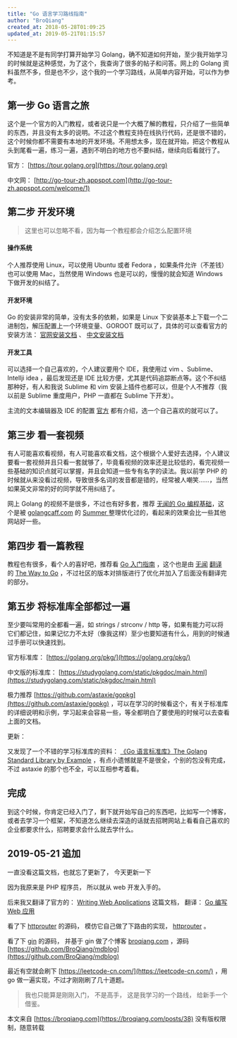 ```yaml
---
title: "Go 语言学习路线指南"
author: "BroQiang"
created_at: 2018-05-28T01:09:25
updated_at: 2019-05-21T01:15:57
---
```


不知道是不是有同学打算开始学习 Golang，确不知道如何开始，至少我开始学习的时候就是这种感觉，为了这个，我查询了很多的帖子和问答。网上的 Golang 资料虽然不多，但是也不少，这个我的一个学习路线，从简单内容开始，可以作为参考。

## 第一步 Go 语言之旅

这个是一个官方的入门教程，或者说只是一个大概了解的教程，只介绍了一些简单的东西，并且没有太多的说明。不过这个教程支持在线执行代码，还是很不错的，这个时候你都不需要有本地的开发环境。不用想太多，现在就开始，把这个教程从头到尾看一遍，练习一遍，遇到不明白的地方也不要纠结，继续向后看就行了。

官方： [https://tour.golang.org](https://tour.golang.org)

中文网： [http://go-tour-zh.appspot.com](http://go-tour-zh.appspot.com/welcome/1)

## 第二步 开发环境

> 这里也可以忽略不看，因为每一个教程都会介绍怎么配置环境

#### 操作系统

个人推荐使用 Linux，可以使用 Ubuntu 或者 Fedora ，如果条件允许（不差钱） 也可以使用 Mac，当然使用 Windows 也是可以的，慢慢的就会知道 Windows 下做开发的纠结了。

#### 开发环境

Go 的安装非常的简单，没有太多的依赖，如果是 Linux 下安装基本上下载一个二进制包，解压配置上一个环境变量、GOROOT 既可以了，具体的可以查看官方的安装方法： [官网安装文档](https://golang.org/doc/install) 、 [中文安装文档](http://docscn.studygolang.com/doc/install)

#### 开发工具

可以选择一个自己喜欢的，个人建议要用个 IDE，我使用过 vim 、Sublime、Intellji idea ，最后发现还是 IDE 比较方便，尤其是代码追踪断点等。这个不纠结那种好，有人和我说 Sublime 和 vim 安装上插件也都可以，但是个人不推荐（我以前是 Sublime 重度用户，PHP 一直都在 Sublime 下开发）。

主流的文本编辑器及 IDE 的配置 [官方](https://github.com/golang/go/wiki/IDEsAndTextEditorPlugins) 都有介绍，选一个自己喜欢的就可以了。

## 第三步 看一套视频

有人可能喜欢看视频，有人可能喜欢看文档，这个根据个人爱好去选择，个人建议要看一套视频并且只看一套就够了，毕竟看视频的效率还是比较低的，看完视频一些基础的知识点就可以掌握，并且会知道一些专有名字的读法。我以前学 PHP 的时候就从来没看过视频，导致很多名词的发音都是错的，经常被人嘲笑……，当然如果英文非常的好的同学就不用纠结了。

网上 Golang 的视频不是很多，不过也有好多套，推荐 [无闻的 Go 编程基础](https://learnku.com/docs/go-fundamental-programming)，这个是被 [golangcaff.com](golangcaff.com) 的 [Summer
](https://golangcaff.com/users/1) 整理优化过的，看起来的效果会比一些其他网站好一些。

## 第四步 看一篇教程

教程也有很多，看个人的喜好吧，推荐看 [Go 入门指南](https://learnku.com/docs/the-way-to-go) ，这个也是由 [无闻](https://github.com/Unknwon) [翻译](https://github.com/Unknwon/the-way-to-go_ZH_CN) 的 [The Way to Go](https://sites.google.com/site/thewaytogo2012/) ，不过社区的版本对排版进行了优化并加入了后面没有翻译完的部分。

## 第五步 将标准库全部都过一遍

至少要叫常用的全都看一遍，如 strings / strconv / http 等，如果有能力可以将它们都记住，如果记忆力不太好（像我这样）至少也要知道有什么，用到的时候通过手册可以快速找到。

官方标准库： [https://golang.org/pkg/](https://golang.org/pkg/)

中文版的标准库： [https://studygolang.com/static/pkgdoc/main.html](https://studygolang.com/static/pkgdoc/main.html)

极力推荐 [https://github.com/astaxie/gopkg](https://github.com/astaxie/gopkg) ，可以在学习的时候看这个，有关于标准库的详细说明和示例，学习起来会容易一些，等全都明白了要使用的时候可以去查看上面的文档。

更新：

又发现了一个不错的学习标准库的资料： [《Go 语言标准库》The Golang Standard Library by Example](https://books.studygolang.com/The-Golang-Standard-Library-by-Example/) ，有点小遗憾就是不是很全，个别的包没有完成，不过 astaxie 的那个也不全，可以互相参考着看。

## 完成

到这个时候，你肯定已经入门了，剩下就开始写自己的东西吧，比如写一个博客，或者去学习一个框架，不知道怎么继续去深造的话就去招聘网站上看看自己喜欢的企业都要求什么，招聘要求会什么就去学什么。

## 2019-05-21 追加

一直没看这篇文档，也就忘了更新了， 今天更新一下

因为我原来是 PHP 程序员， 所以就从 web 开发入手的。

后来我又翻译了官方的： [Writing Web Applications](https://golang.org/doc/articles/wiki/) 这篇文档， 翻译： [Go 编写 Web 应用](https://broqiang.com/posts/writing-web-applications)

看了下 [httprouter](https://github.com/julienschmidt/httprouter) 的源码， 模仿它自己做了下路由的实现， [httprouter](https://broqiang.com/posts/httprouter-source-code-analysis) 。

看了下 [gin](https://github.com/gin-gonic/gin) 的源码， 并基于 gin 做了个博客 [broqiang.com](https://broqiang.com) ，源码 [https://github.com/BroQiang/mdblog](https://github.com/BroQiang/mdblog)

最近有空就会刷下 [https://leetcode-cn.com/](https://leetcode-cn.com/) ，用 go 做一遍实现，不过才刚刚刷了几十道题。

> 我也只能算是刚刚入门， 不是高手， 这是我学习的一个路线， 给新手一个借鉴。

本文来自 [https://broqiang.com](https://broqiang.com/posts/38) 没有版权限制，随意转载
